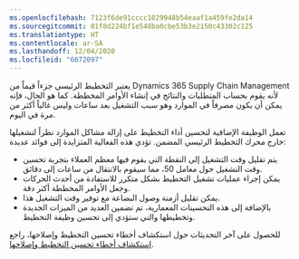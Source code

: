 ```yaml
---
ms.openlocfilehash: 7123f6de91cccc1029948b54eaaf1a459fe2da14
ms.sourcegitcommit: 01f8d224bf1e548ba0cbe53b3e2150c43302c125
ms.translationtype: HT
ms.contentlocale: ar-SA
ms.lasthandoff: 12/04/2020
ms.locfileid: "6072097"
---
```

يعتبر التخطيط الرئيسي جزءاً قيماً من Dynamics 365 Supply Chain Management لأنه يقوم بحساب المتطلبات والنتائج في إنشاء الأوامر المخططة. كما هو الحال، فإنه يمكن أن يكون مصرفاً في الموارد وهو سبب التشغيل بعد ساعات وليس غالباً أكثر من مرة في اليوم. 

تعمل الوظيفة الإضافية لتحسين أداء التخطيط على إزالة مشاكل الموارد نظراً لتشغيلها خارج محرك التخطيط الرئيسي المضمن. تؤدي هذه الفعالية المتزايدة إلى فوائد عديدة:

- يتم تقليل وقت التشغيل إلى النقطة التي يقوم فيها معظم العملاء بتجربة تحسين وقت التشغيل حول معامل 50، مما سيقوم بالانتقال من ساعات إلى دقائق.
- يمكن إجراء عمليات تشغيل التخطيط بشكل متكرر للاستفادة من أحدث الحركات وجعل الأوامر المخططة أكثر دقة.
- يمكن تقليل أزمنة وصول البضاعة مع توفير وقت التشغيل هذا.
- بالإضافة إلى هذه التحسينات المعمارية، تم تضمين العديد من الميزات الجديدة وتخطيطها والتي ستؤدي إلى تحسين وظيفة التخطيط.

للحصول على آخر التحديثات حول استكشاف أخطاء تحسين التخطيط وإصلاحها، راجع [استكشاف أخطاء تحسين التخطيط وإصلاحها]( https://docs.microsoft.com/dynamics365/supply-chain/master-planning/planning-optimization/planning-optimization-trouble-shooting/?azure-portal=true).


